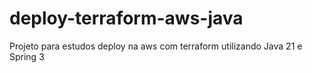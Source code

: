 # deploy-terraform-aws-java
Projeto para estudos deploy na aws com terraform utilizando Java 21 e Spring 3
